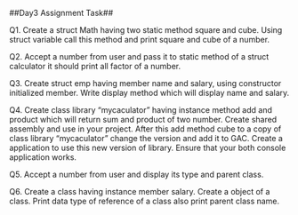 ##Day3 Assignment Task##

Q1. Create a struct Math having two static method square and cube. Using struct variable call this method and print square and cube of a number.

Q2. Accept a number from user and pass it to static method of a struct calculator it should print all factor of a number.

Q3. Create struct emp having member name and salary, using constructor initialized member. Write display method which will display name and salary.

Q4. Create class library “mycaculator” having instance method  add and product which will return sum and product of two number.  Create shared assembly and use in your project. After  this add method cube  to a copy of class library “mycaculator” change the version and add it to GAC. Create a application to use this new version of library. Ensure that your both console application works.

Q5. Accept a number from user and display its type and parent class.

Q6. Create a class having instance member salary. Create a object of a class. Print data type of reference of a class also print parent class name.


